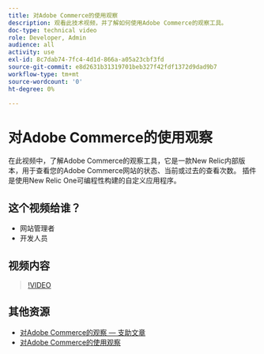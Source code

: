 ```yaml
---
title: 对Adobe Commerce的使用观察
description: 观看此技术视频，并了解如何使用Adobe Commerce的观察工具。
doc-type: technical video
role: Developer, Admin
audience: all
activity: use
exl-id: 8c7dab74-7fc4-4d1d-866a-a05a23cbf3fd
source-git-commit: e8d2631b31319701beb327f42fdf1372d9dad9b7
workflow-type: tm+mt
source-wordcount: '0'
ht-degree: 0%

---
```


# 对Adobe Commerce的使用观察

在此视频中，了解Adobe Commerce的观察工具，它是一款New Relic内部版本，用于查看您的Adobe Commerce网站的状态、当前或过去的查看次数。 插件是使用New Relic One可编程性构建的自定义应用程序。

## 这个视频给谁？

- 网站管理者
- 开发人员

## 视频内容

>[!VIDEO](https://video.tv.adobe.com/v/344444?quality=12&learn=on)

## 其他资源

- [对Adobe Commerce的观察 — 支助文章](https://experienceleague.adobe.com/docs/commerce-knowledge-base/kb/support-tools/observation/observation-adobe-commerce-overview.html?)
- [对Adobe Commerce的使用观察](https://experienceleague.adobe.com/docs/commerce-operations/tools/observation-for-adobe-commerce/intro.html)
